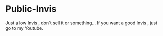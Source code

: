 # Public-Invis
Just a low Invis , don´t sell it or something... If you want a good Invis , just go to my Youtube.
